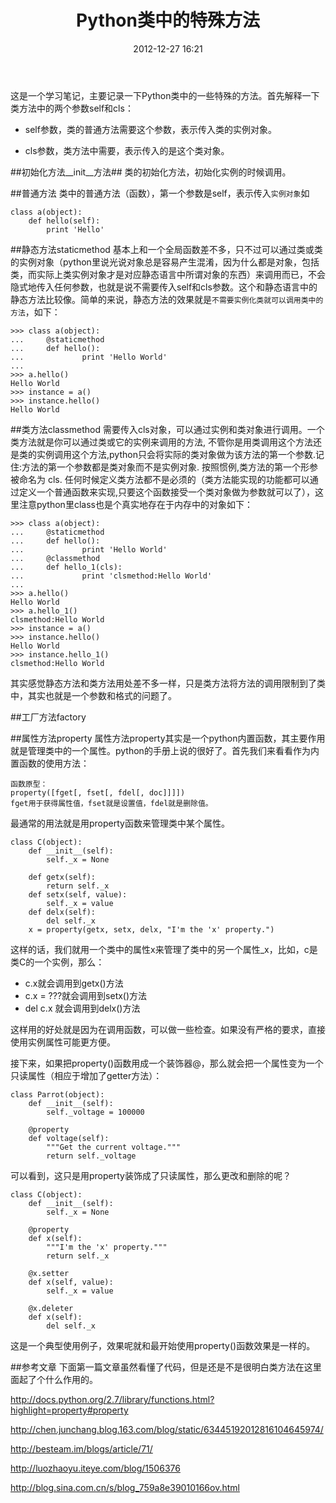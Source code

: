 ﻿---
layout: post
title: "Python类中的特殊方法"
date: 2012-12-27 16:21
comments: true
categories: 
- Python
---
这是一个学习笔记，主要记录一下Python类中的一些特殊的方法。首先解释一下类方法中的两个参数self和cls：

* self参数，类的普通方法需要这个参数，表示传入类的实例对象。

* cls参数，类方法中需要，表示传入的是这个类对象。
<!--more-->

##初始化方法\__init__方法##
类的初始化方法，初始化实例的时候调用。

##普通方法
类中的普通方法（函数），第一个参数是self，表示传入`实例对象`如

    class a(object):
        def hello(self):
            print 'Hello'

##静态方法staticmethod
基本上和一个全局函数差不多，只不过可以通过类或类的实例对象（python里说光说对象总是容易产生混淆，因为什么都是对象，包括类，而实际上类实例对象才是对应静态语言中所谓对象的东西）来调用而已，不会隐式地传入任何参数，也就是说不需要传入self和cls参数。这个和静态语言中的静态方法比较像。简单的来说，静态方法的效果就是`不需要实例化类就可以调用类中的方法`，如下：

    >>> class a(object):
    ...     @staticmethod
    ...     def hello():
    ...             print 'Hello World'
    ... 
    >>> a.hello()
    Hello World
    >>> instance = a()
    >>> instance.hello()
    Hello World

##类方法classmethod
需要传入cls对象，可以通过实例和类对象进行调用。一个类方法就是你可以通过类或它的实例来调用的方法, 不管你是用类调用这个方法还是类的实例调用这个方法,python只会将实际的类对象做为该方法的第一个参数.记住:方法的第一个参数都是类对象而不是实例对象. 按照惯例,类方法的第一个形参被命名为 cls. 任何时候定义类方法都不是必须的（类方法能实现的功能都可以通过定义一个普通函数来实现,只要这个函数接受一个类对象做为参数就可以了），这里注意python里class也是个真实地存在于内存中的对象如下：

    >>> class a(object):
    ...     @staticmethod
    ...     def hello():
    ...             print 'Hello World'
    ...     @classmethod
    ...     def hello_1(cls):
    ...             print 'clsmethod:Hello World'
    ... 
    >>> a.hello()
    Hello World
    >>> a.hello_1()
    clsmethod:Hello World
    >>> instance = a()
    >>> instance.hello()
    Hello World
    >>> instance.hello_1()
    clsmethod:Hello World

其实感觉静态方法和类方法用处差不多一样，只是类方法将方法的调用限制到了类中，其实也就是一个参数和格式的问题了。

##工厂方法factory

##属性方法property
属性方法property其实是一个python内置函数，其主要作用就是管理类中的一个属性。python的手册上说的很好了。首先我们来看看作为内置函数的使用方法：

    函数原型：
    property([fget[, fset[, fdel[, doc]]]])
    fget用于获得属性值，fset就是设置值，fdel就是删除值。

最通常的用法就是用property函数来管理类中某个属性。

    class C(object):
        def __init__(self):
            self._x = None

        def getx(self):
            return self._x
        def setx(self, value):
            self._x = value
        def delx(self):
            del self._x
        x = property(getx, setx, delx, "I'm the 'x' property.")

这样的话，我们就用一个类中的属性x来管理了类中的另一个属性_x，比如，c是类C的一个实例，那么：

* c.x就会调用到getx()方法
* c.x = ???就会调用到setx()方法
* del c.x 就会调用到delx()方法

这样用的好处就是因为在调用函数，可以做一些检查。如果没有严格的要求，直接使用实例属性可能更方便。

接下来，如果把property()函数用成一个装饰器@，那么就会把一个属性变为一个只读属性（相应于增加了getter方法）：

    class Parrot(object):
        def __init__(self):
            self._voltage = 100000

        @property
        def voltage(self):
            """Get the current voltage."""
            return self._voltage

可以看到，这只是用property装饰成了只读属性，那么更改和删除的呢？

    class C(object):
        def __init__(self):
            self._x = None

        @property
        def x(self):
            """I'm the 'x' property."""
            return self._x

        @x.setter
        def x(self, value):
            self._x = value

        @x.deleter
        def x(self):
            del self._x

这是一个典型使用例子，效果呢就和最开始使用property()函数效果是一样的。

##参考文章
下面第一篇文章虽然看懂了代码，但是还是不是很明白类方法在这里面起了个什么作用的。

<http://docs.python.org/2.7/library/functions.html?highlight=property#property>

<http://chen.junchang.blog.163.com/blog/static/63445192012816104645974/>

<http://besteam.im/blogs/article/71/>

<http://luozhaoyu.iteye.com/blog/1506376>

<http://blog.sina.com.cn/s/blog_759a8e39010166ov.html>
